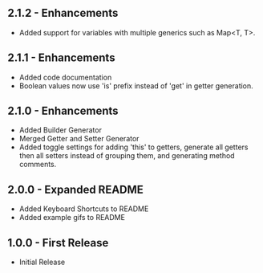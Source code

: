 ## 2.1.2 - Enhancements
* Added support for variables with multiple generics such as Map<T, T>.

## 2.1.1 - Enhancements
* Added code documentation
* Boolean values now use 'is' prefix instead of 'get' in getter generation.

## 2.1.0 - Enhancements
* Added Builder Generator
* Merged Getter and Setter Generator
* Added toggle settings for adding 'this' to getters, generate all getters then all setters instead of grouping them, and generating method comments.

## 2.0.0 - Expanded README
* Added Keyboard Shortcuts to README
* Added example gifs to README

## 1.0.0 - First Release
* Initial Release
